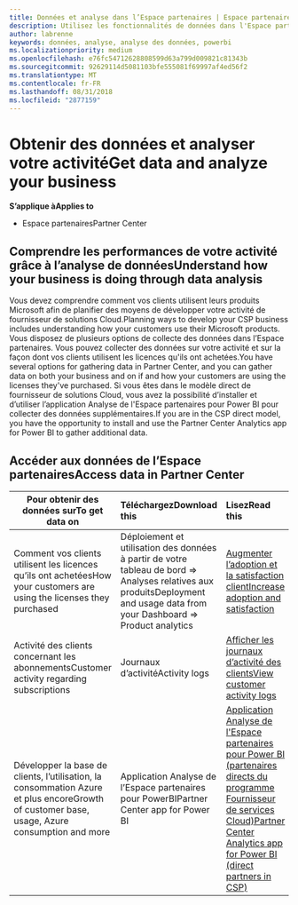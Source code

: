 ```yaml
---
title: Données et analyse dans l’Espace partenaires | Espace partenaires
description: Utilisez les fonctionnalités de données dans l'Espace partenaires pour mieux comprendre votre activité.
author: labrenne
keywords: données, analyse, analyse des données, powerbi
ms.localizationpriority: medium
ms.openlocfilehash: e76fc54712628808599d63a799d009821c81343b
ms.sourcegitcommit: 92629114d5081103bfe555081f69997af4ed56f2
ms.translationtype: MT
ms.contentlocale: fr-FR
ms.lasthandoff: 08/31/2018
ms.locfileid: "2877159"
---
```

# <a name="get-data-and-analyze-your-business"></a><span data-ttu-id="ed4e5-104">Obtenir des données et analyser votre activité</span><span class="sxs-lookup"><span data-stu-id="ed4e5-104">Get data and analyze your business</span></span> 

**<span data-ttu-id="ed4e5-105">S’applique à</span><span class="sxs-lookup"><span data-stu-id="ed4e5-105">Applies to</span></span>**

-  <span data-ttu-id="ed4e5-106">Espace partenaires</span><span class="sxs-lookup"><span data-stu-id="ed4e5-106">Partner Center</span></span> 

## <a name="understand-how-your-business-is-doing-through-data-analysis"></a><span data-ttu-id="ed4e5-107">Comprendre les performances de votre activité grâce à l’analyse de données</span><span class="sxs-lookup"><span data-stu-id="ed4e5-107">Understand how your business is doing through data analysis</span></span>

<span data-ttu-id="ed4e5-108">Vous devez comprendre comment vos clients utilisent leurs produits Microsoft afin de planifier des moyens de développer votre activité de fournisseur de solutions Cloud.</span><span class="sxs-lookup"><span data-stu-id="ed4e5-108">Planning ways to develop your CSP business includes understanding how your customers use their Microsoft products.</span></span> <span data-ttu-id="ed4e5-109">Vous disposez de plusieurs options de collecte des données dans l’Espace partenaires. Vous pouvez collecter des données sur votre activité et sur la façon dont vos clients utilisent les licences qu'ils ont achetées.</span><span class="sxs-lookup"><span data-stu-id="ed4e5-109">You have several options for gathering data in Partner Center, and you can gather data on both your business and on if and how your customers are using the licenses they've purchased.</span></span> <span data-ttu-id="ed4e5-110">Si vous êtes dans le modèle direct de fournisseur de solutions Cloud, vous avez la possibilité d’installer et d’utiliser l’application Analyse de l'Espace partenaires pour Power BI pour collecter des données supplémentaires.</span><span class="sxs-lookup"><span data-stu-id="ed4e5-110">If you are in the CSP direct model, you have the opportunity to install and use the Partner Center Analytics app for Power BI to gather additional data.</span></span>

## <a name="access-data-in-partner-center"></a><span data-ttu-id="ed4e5-111">Accéder aux données de l’Espace partenaires</span><span class="sxs-lookup"><span data-stu-id="ed4e5-111">Access data in Partner Center</span></span>

|**<span data-ttu-id="ed4e5-112">Pour obtenir des données sur</span><span class="sxs-lookup"><span data-stu-id="ed4e5-112">To get data on</span></span>**   |**<span data-ttu-id="ed4e5-113">Téléchargez</span><span class="sxs-lookup"><span data-stu-id="ed4e5-113">Download this</span></span>**   |**<span data-ttu-id="ed4e5-114">Lisez</span><span class="sxs-lookup"><span data-stu-id="ed4e5-114">Read this</span></span>**   | **<span data-ttu-id="ed4e5-115">S’applique à</span><span class="sxs-lookup"><span data-stu-id="ed4e5-115">Applies to</span></span>**    |
|---------------------|:-----------------------|:---------------|:--------------|
|<span data-ttu-id="ed4e5-116">Comment vos clients utilisent les licences qu’ils ont achetées</span><span class="sxs-lookup"><span data-stu-id="ed4e5-116">How your customers are using the licenses they purchased</span></span>   |<span data-ttu-id="ed4e5-117">Déploiement et utilisation des données à partir de votre tableau de bord => Analyses relatives aux produits</span><span class="sxs-lookup"><span data-stu-id="ed4e5-117">Deployment and usage data from your Dashboard => Product analytics</span></span>   |[<span data-ttu-id="ed4e5-118">Augmenter l’adoption et la satisfaction client</span><span class="sxs-lookup"><span data-stu-id="ed4e5-118">Increase adoption and satisfaction</span></span>](increasing-adoption-and-satisfaction.md)|<span data-ttu-id="ed4e5-119">Partenaires fournisseurs de solutions Cloud</span><span class="sxs-lookup"><span data-stu-id="ed4e5-119">CSP partners</span></span>|
|<span data-ttu-id="ed4e5-120">Activité des clients concernant les abonnements</span><span class="sxs-lookup"><span data-stu-id="ed4e5-120">Customer activity regarding subscriptions</span></span>   |<span data-ttu-id="ed4e5-121">Journaux d’activité</span><span class="sxs-lookup"><span data-stu-id="ed4e5-121">Activity logs</span></span>   |[<span data-ttu-id="ed4e5-122">Afficher les journaux d’activité des clients</span><span class="sxs-lookup"><span data-stu-id="ed4e5-122">View customer activity logs</span></span>](activity-logs.md)|<span data-ttu-id="ed4e5-123">Partenaires fournisseurs de solutions Cloud</span><span class="sxs-lookup"><span data-stu-id="ed4e5-123">CSP partners</span></span>   |
|<span data-ttu-id="ed4e5-124">Développer la base de clients, l’utilisation, la consommation Azure et plus encore</span><span class="sxs-lookup"><span data-stu-id="ed4e5-124">Growth of customer base, usage, Azure consumption and more</span></span>   |<span data-ttu-id="ed4e5-125">Application Analyse de l’Espace partenaires pour PowerBI</span><span class="sxs-lookup"><span data-stu-id="ed4e5-125">Partner Center app for Power BI</span></span>   |[<span data-ttu-id="ed4e5-126">Application Analyse de l'Espace partenaires pour Power BI (partenaires directs du programme Fournisseur de services Cloud)</span><span class="sxs-lookup"><span data-stu-id="ed4e5-126">Partner Center Analytics app for Power BI (direct partners in CSP)</span></span>](power-bi-app-for-direct-partners.md)|<span data-ttu-id="ed4e5-127">Partenaires directs fournisseurs de solutions Cloud</span><span class="sxs-lookup"><span data-stu-id="ed4e5-127">CSP direct partners</span></span>|






